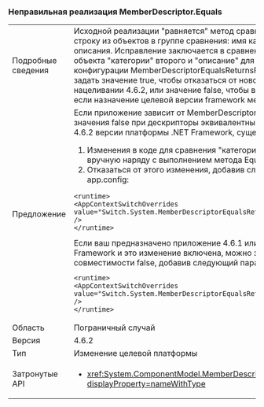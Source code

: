 ### <a name="incorrect-implementation-of-memberdescriptorequals"></a>Неправильная реализация MemberDescriptor.Equals

|   |   |
|---|---|
|Подробные сведения|Исходной реализации &quot;равняется&quot; метод сравнения двух свойств другую строку из объектов в группе сравнения: имя категории, чтобы строка описания. Исправление заключается в сравнении &quot;категории&quot; первого объекта &quot;категории&quot; второго и &quot;описание&quot; для &quot;описание&quot;. Значение конфигурации MemberDescriptorEqualsReturnsFalseIfEquivalent можно задать значение true, чтобы отказаться от нового поведения при нацеливании 4.6.2, или значение false, чтобы включить это исправление, если назначение целевой версии framework меньше 4.6.2.|
|Предложение|Если приложение зависит от MemberDescriptor.Equals иногда возвращение значения false при дескрипторы эквивалентны, и для различных версий 4.6.2 версии платформы .NET Framework, существует несколько вариантов:<ol><li>Изменения в коде для сравнения &quot;категории&quot; и &quot;описание&quot; поля вручную наряду с выполнением метода Equals.</li><li>Отказаться от этого изменения, добавив следующий параметр в файл app.config:</li></ol><pre><code class="language-xml">&lt;runtime&gt;&#13;&#10;&lt;AppContextSwitchOverrides value=&quot;Switch.System.MemberDescriptorEqualsReturnsFalseIfEquivalent=true&quot; /&gt;&#13;&#10;&lt;/runtime&gt;&#13;&#10;</code></pre>Если ваш предназначено приложение 4.6.1 или более ранняя версия .NET Framework и это изменение включена, можно задать параметр совместимости false, добавив следующий параметр в файл app.config:<pre><code class="language-xml">&lt;runtime&gt;&#13;&#10;&lt;AppContextSwitchOverrides value=&quot;Switch.System.MemberDescriptorEqualsReturnsFalseIfEquivalent=false&quot; /&gt;&#13;&#10;&lt;/runtime&gt;&#13;&#10;</code></pre>|
|Область|Пограничный случай|
|Версия|4.6.2|
|Тип|Изменение целевой платформы|
|Затронутые API|<ul><li><xref:System.ComponentModel.MemberDescriptor.Equals(System.Object)?displayProperty=nameWithType></li></ul>|

